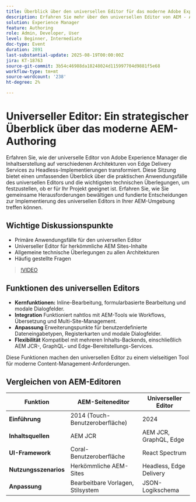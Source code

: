 ```yaml
---
title: Überblick über den universellen Editor für das moderne Adobe Experience Manager-Authoring
description: Erfahren Sie mehr über den universellen Editor von AEM - Anwendungsfälle, Unterstützung für Architekturübergreifende Unterstützung und wichtige Überlegungen zur Vereinfachung der Inhaltserstellung und zur Steigerung der Inhaltsbereitstellung.
solution: Experience Manager
feature: Authoring
role: Admin, Developer, User
level: Beginner, Intermediate
doc-type: Event
duration: 2891
last-substantial-update: 2025-08-19T00:00:00Z
jira: KT-18763
source-git-commit: 3b54c46988da18248024d115997704d9881f5e68
workflow-type: tm+mt
source-wordcount: '238'
ht-degree: 2%

---
```



# Universeller Editor: Ein strategischer Überblick über das moderne AEM-Authoring

Erfahren Sie, wie der universelle Editor von Adobe Experience Manager die Inhaltserstellung auf verschiedenen Architekturen von Edge Delivery Services zu Headless-Implementierungen transformiert. Diese Sitzung bietet einen umfassenden Überblick über die praktischen Anwendungsfälle des universellen Editors und die wichtigsten technischen Überlegungen, um festzustellen, ob er für Ihr Projekt geeignet ist. Erfahren Sie, wie Sie gemeinsame Herausforderungen bewältigen und fundierte Entscheidungen zur Implementierung des universellen Editors in Ihrer AEM-Umgebung treffen können.

## Wichtige Diskussionspunkte

* Primäre Anwendungsfälle für den universellen Editor
* Universeller Editor für herkömmliche AEM Sites-Inhalte
* Allgemeine technische Überlegungen zu allen Architekturen
* Häufig gestellte Fragen

>[!VIDEO](https://video.tv.adobe.com/v/3470850/?learn=on&enablevpops)

## Funktionen des universellen Editors

* **Kernfunktionen:** Inline-Bearbeitung, formularbasierte Bearbeitung und modale Dialogfelder.
* **Integration** Funktioniert nahtlos mit AEM-Tools wie Workflows, Übersetzung und Multi-Site-Management.
* **Anpassung** Erweiterungspunkte für benutzerdefinierte Dateneingabetypen, Registerkarten und modale Dialogfelder.
* **Flexibilität** Kompatibel mit mehreren Inhalts-Backends, einschließlich AEM JCR-, GraphQL- und Edge-Bereitstellungs-Services.

Diese Funktionen machen den universellen Editor zu einem vielseitigen Tool für moderne Content-Management-Anforderungen.

## Vergleichen von AEM-Editoren

| Funktion | AEM-Seiteneditor | Universeller Editor |
|--------------------------|-------------------------------|-----------------------------|
| **Einführung** | 2014 (Touch-Benutzeroberfläche) | 2024 |
| **Inhaltsquellen** | AEM JCR | AEM JCR, GraphQL, Edge |
| **UI-Framework** | Coral-Benutzeroberfläche | React Spectrum |
| **Nutzungsszenarios** | Herkömmliche AEM-Sites | Headless, Edge Delivery |
| **Anpassung** | Bearbeitbare Vorlagen, Stilsystem | JSON-Logikschema |